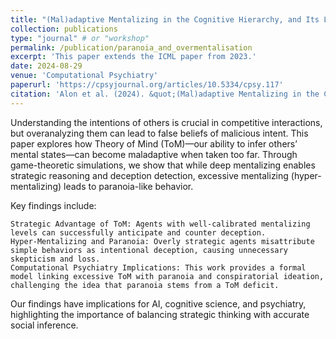 ```yaml
---
title: "(Mal)adaptive Mentalizing in the Cognitive Hierarchy, and Its Link to Paranoia"
collection: publications
type: "journal" # or "workshop"
permalink: /publication/paranoia_and_overmentalisation
excerpt: 'This paper extends the ICML paper from 2023.'
date: 2024-08-29
venue: 'Computational Psychiatry'
paperurl: 'https://cpsyjournal.org/articles/10.5334/cpsy.117'
citation: 'Alon et al. (2024). &quot;(Mal)adaptive Mentalizing in the Cognitive Hierarchy, and Its Link to Paranoia &quot; <i>Computational Psychiatry 8-1</i>'
---
```


Understanding the intentions of others is crucial in competitive interactions, but overanalyzing them can lead to false beliefs of malicious intent. This paper explores how Theory of Mind (ToM)—our ability to infer others’ mental states—can become maladaptive when taken too far. Through game-theoretic simulations, we show that while deep mentalizing enables strategic reasoning and deception detection, excessive mentalizing (hyper-mentalizing) leads to paranoia-like behavior.

Key findings include:

    Strategic Advantage of ToM: Agents with well-calibrated mentalizing levels can successfully anticipate and counter deception.
    Hyper-Mentalizing and Paranoia: Overly strategic agents misattribute simple behaviors as intentional deception, causing unnecessary skepticism and loss.
    Computational Psychiatry Implications: This work provides a formal model linking excessive ToM with paranoia and conspiratorial ideation, challenging the idea that paranoia stems from a ToM deficit.

Our findings have implications for AI, cognitive science, and psychiatry, highlighting the importance of balancing strategic thinking with accurate social inference.